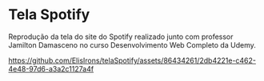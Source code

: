 # Tela Spotify

Reprodução da tela do site do Spotify realizado junto com professor Jamilton Damasceno no curso Desenvolvimento Web Completo da Udemy.

https://github.com/ElisIrons/telaSpotify/assets/86434261/2db4221e-c462-4e48-97d6-a3a2c1127a4f

